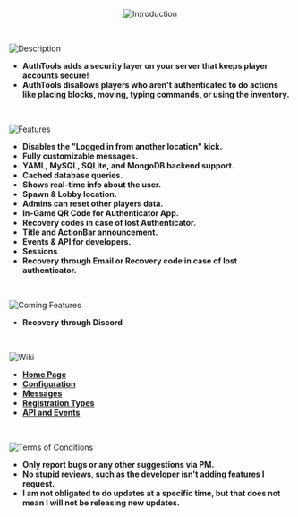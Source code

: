 <p align="center">
  <img width="auto" height="auto" src="https://i.imgur.com/hZ7P3Lw.png" alt="Introduction">
</p>
<br />
 
![Description](https://i.imgur.com/T5O7TYV.png)
* **AuthTools adds a security layer on your server that keeps player accounts secure!**
* **AuthTools disallows players who aren't authenticated to do actions like placing blocks, moving, typing commands, or using the inventory.**
 <br />
 
![Features](https://i.imgur.com/edH29NJ.png)
* **Disables the "Logged in from another location" kick.**
* **Fully customizable messages.**
* **YAML, MySQL, SQLite, and MongoDB backend support.**
* **Cached database queries.**
* **Shows real-time info about the user.**
* **Spawn & Lobby location.**
* **Admins can reset other players data.**
* **In-Game QR Code for Authenticator App.**
* **Recovery codes in case of lost Authenticator.**
* **Title and ActionBar announcement.**
* **Events & API for developers.**
* **Sessions**
* **Recovery through Email or Recovery code in case of lost authenticator.**
<br />
 
![Coming Features](https://i.imgur.com/9HnczE1.png)
* **Recovery through Discord**
<br />
 
![Wiki](https://i.imgur.com/D8RPaEd.png)
* **[Home Page](https://github.com/pavlyi1/AuthTools/wiki)**
* **[Configuration](https://github.com/pavlyi1/AuthTools/wiki/Configuration)**
* **[Messages](https://github.com/pavlyi1/AuthTools/wiki/Messages)**
* **[Registration Types](https://github.com/pavlyi1/AuthTools/wiki/Registration)**
* **[API and Events](https://docs.pavlyi.eu/)**
<br />
 
![Terms of Conditions](https://i.imgur.com/QARKOhw.png)
* **Only report bugs or any other suggestions via PM.**
* **No stupid reviews, such as the developer isn't adding features I request.**
* **I am not obligated to do updates at a specific time, but that does not mean I will not be releasing new updates.**
